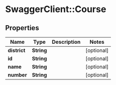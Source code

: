 # SwaggerClient::Course

## Properties
Name | Type | Description | Notes
------------ | ------------- | ------------- | -------------
**district** | **String** |  | [optional] 
**id** | **String** |  | [optional] 
**name** | **String** |  | [optional] 
**number** | **String** |  | [optional] 

